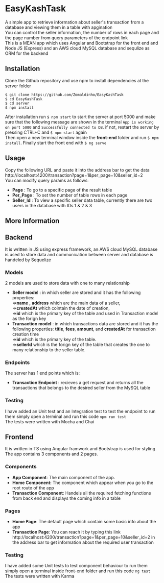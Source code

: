 # EasyKashTask

A simple app to retrieve information about seller's transaction from a database and viewing them in a table with apgination<br/>
You can control the seller information, the number of rows in each page and the page number from query parameters of the endpoint link <br/>
This is a MEAN app which uses Angular and Bootstrap for the front end and Node JS (Express) and an AWS cloud MySQL database and sequlize as ORM for the backend

## Installation

Clone the Github repository and use npm to install dependencies at the server folder <br/>
```
$ git clone https://github.com/Zomaldinho/EasyKashTask
$ cd EasyKashTask
$ cd server
$ npm install
```
After installation run `$ npm start` to start the server at port 5000 and make sure that the following message are shown in the terminal `App is working on port 5000` and `Successfully connected to DB`. if not, restart the server by pressing CTRL+C and `$ npm start` again <br/>
Then open a new terminal window inside the **front-end** folder and run `$ npm install`.
Finally start the front end with `$ ng serve`

## Usage
Copy the following URL and paste it into the address bar to get the data <a>http://localhost:4200/transaction?page=1&per_page=10&seller_id=2</a> <br/>
You can modify query params as follows:
* **Page** : To go to a specific page of the result table
* **Per_Page** : To set the number of table rows in each page
* **Seller_Id** : To view a specific  seller data table, currently there are two users in the database with IDs 1 & 2 & 3


## More Information

## Backend

It is written in JS using express framework, an AWS cloud MySQL database is used to store data and communication between server and database is handeled by Sequelize

### Models
2 models are used to store data with one to many relationship
* **Seller model** : in which seller are stored and it has the following properties:<br/> =>**name** , **address** which are the main data of a seller, <br/> =>**createdAt** which cointain the date of creation, <br/>=>**id** which is the primary key of the table and used in Transaction model as the forign key
* **Transaction model** : in which transactions data are stored and it has the following properties: **title**, **fees**, **amount**, and **createdAt** for transaction creation time <br/>=>**id** which is the primary key of the table. <br/>=>**sellerId** which is the forign key of the table that creates the one to many relationship to the seller table.

### Endpoints
The server has 1 end points which is:
* **Transaction Endpoint** : recieves a get request and returns all the transactions that belongs to the desired seller from the MySQL table

### Testing

I have added an Unit test and an Integration test to test the endpoint to run them simply open a terminal and run this code `npm run test` <br/>
The tests were written with Mocha and Chai


## Frontend
It is written in TS using Angular framwork and Bootstrap is used for styling. <br/>
The app contains 3 components and 2 pages. <br/>
### Components
* **App Component**: The main component of the app. <br/>
* **Home Component**: The component which appear when you go to the root route of the app
* **Transaction Component**: Handels all the required fetching functions from back end and displays the coming info in a table


### Pages

* **Home Page**: The default page which contain some basic info about the app
* **Transaction Page**: You can reach it by typing this link <a>http://localhost:4200/transaction?page=1&per_page=10&seller_id=2</a> in the address bar to get information about the required user transaction

### Testing

I have added some Unit tests to test component behaviour to run them simply open a terminal inside front-end folder and run this code `ng test` <br/>
The tests were written with Karma
